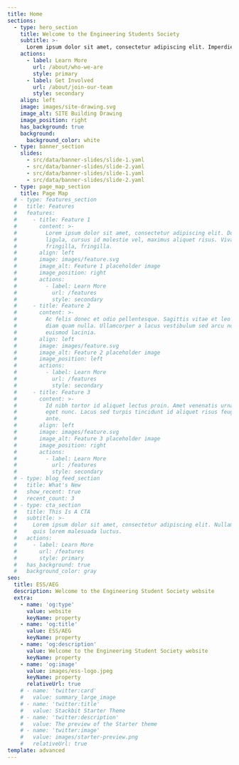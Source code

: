 ```yaml
---
title: Home
sections:
  - type: hero_section
    title: Welcome to the Engineering Students Society
    subtitle: >-
      Lorem ipsum dolor sit amet, consectetur adipiscing elit. Imperdiet nam at amet congue vel nunc. Arcu lobortis in facilisis ut ipsum volutpat gravida. 
    actions:
      - label: Learn More
        url: /about/who-we-are
        style: primary
      - label: Get Involved
        url: /about/join-our-team
        style: secondary
    align: left
    image: images/site-drawing.svg
    image_alt: SITE Building Drawing
    image_position: right
    has_background: true
    background:
      background_color: white
  - type: banner_section
    slides:
      - src/data/banner-slides/slide-1.yaml
      - src/data/banner-slides/slide-2.yaml
      - src/data/banner-slides/slide-1.yaml
      - src/data/banner-slides/slide-2.yaml
  - type: page_map_section
    title: Page Map
  # - type: features_section
  #   title: Features
  #   features:
  #     - title: Feature 1
  #       content: >-
  #         Lorem ipsum dolor sit amet, consectetur adipiscing elit. Donec nisl
  #         ligula, cursus id molestie vel, maximus aliquet risus. Vivamus in nibh
  #         fringilla, fringilla.
  #       align: left
  #       image: images/feature.svg
  #       image_alt: Feature 1 placeholder image
  #       image_position: right
  #       actions:
  #         - label: Learn More
  #           url: /features
  #           style: secondary
  #     - title: Feature 2
  #       content: >-
  #         Ac felis donec et odio pellentesque. Sagittis vitae et leo duis ut
  #         diam quam nulla. Ullamcorper a lacus vestibulum sed arcu non odio
  #         euismod lacinia.
  #       align: left
  #       image: images/feature.svg
  #       image_alt: Feature 2 placeholder image
  #       image_position: left
  #       actions:
  #         - label: Learn More
  #           url: /features
  #           style: secondary
  #     - title: Feature 3
  #       content: >-
  #         Id nibh tortor id aliquet lectus proin. Amet venenatis urna cursus
  #         eget nunc. Lacus sed turpis tincidunt id aliquet risus feugiat in
  #         ante.
  #       align: left
  #       image: images/feature.svg
  #       image_alt: Feature 3 placeholder image
  #       image_position: right
  #       actions:
  #         - label: Learn More
  #           url: /features
  #           style: secondary
  # - type: blog_feed_section
  #   title: What's New
  #   show_recent: true
  #   recent_count: 3
  # - type: cta_section
  #   title: This Is A CTA
  #   subtitle: >-
  #     Lorem ipsum dolor sit amet, consectetur adipiscing elit. Nullam a metus
  #     quis lorem malesuada luctus.
  #   actions:
  #     - label: Learn More
  #       url: /features
  #       style: primary
  #   has_background: true
  #   background_color: gray
seo:
  title: ESS/AEG
  description: Welcome to the Engineering Student Society website
  extra:
    - name: 'og:type'
      value: website
      keyName: property
    - name: 'og:title'
      value: ESS/AEG
      keyName: property
    - name: 'og:description'
      value: Welcome to the Engineering Student Society website
      keyName: property
    - name: 'og:image'
      value: images/ess-logo.jpeg
      keyName: property
      relativeUrl: true
    # - name: 'twitter:card'
    #   value: summary_large_image
    # - name: 'twitter:title'
    #   value: Stackbit Starter Theme
    # - name: 'twitter:description'
    #   value: The preview of the Starter theme
    # - name: 'twitter:image'
    #   value: images/starter-preview.png
    #   relativeUrl: true
template: advanced
---
```

